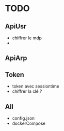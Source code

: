 # TODO


## ApiUsr
* chiffrer le mdp
* 

## ApiArp


## Token
* token avec sessiontime
* chiffrer la clé ?

## All 
* config.json
* dockerCompose